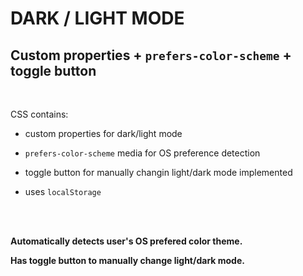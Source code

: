 # DARK / LIGHT MODE

## Custom properties + `prefers-color-scheme` + toggle button

<br>

CSS contains:
<br>

- custom properties for dark/light mode

- `prefers-color-scheme` media for OS preference detection

- toggle button for manually changin light/dark mode implemented

- uses `localStorage`

<br><br>

**Automatically detects user's OS prefered color theme.**

**Has toggle button to manually change light/dark mode.**
